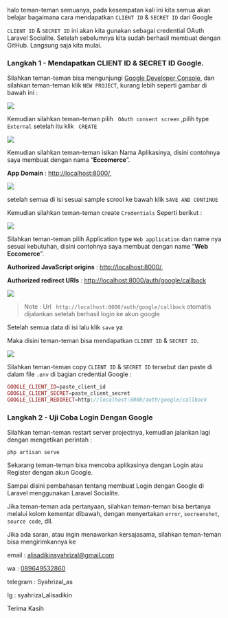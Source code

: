 halo teman-teman semuanya, pada kesempatan kali ini kita semua akan belajar bagaimana cara mendapatkan `CLIENT ID` & `SECRET ID` dari Google



`CLIENT ID` & `SECRET ID` ini akan kita gunakan sebagai credential OAuth Laravel Socialite. Setelah sebelumnya kita sudah berhasil membuat dengan GitHub. Langsung saja kita mulai.



### Langkah 1 - Mendapatkan CLIENT ID & SECRET ID Google.



Silahkan teman-teman bisa mengunjungi [Google Developer Console](http://console.developers.google.com/), dan silahkan teman-teman klik `NEW PROJECT`, kurang lebih seperti gambar di bawah ini :



![](https://i.imgur.com/K2ueT1i.png)



Kemudian silahkan teman-teman pilih `` OAuth consent screen`` ,pilih  type `` External `` setelah itu klik `` CREATE``



![](https://i.imgur.com/274F8Rb.png)



Kemudian silahkan teman-teman isikan Nama Aplikasinya, disini contohnya saya membuat dengan nama “**Eccomerce**”.



**App Domain** : [http://localhost:8000/](http://localhost:8000/), 



![](https://i.imgur.com/sc8cP5k.png)



setelah semua di isi sesuai sample scrool ke bawah klik ``SAVE AND CONTINUE``



Kemudian silahkan teman-teman create ``Credentials`` Seperti berikut :



![](https://i.imgur.com/mUUoW8V.png)



Silahkan  teman-teman pilih Application type `` Web application `` dan name nya sesuai kebutuhan, disini contohnya saya membuat dengan name “**Web Eccomerce**”.



**Authorized JavaScript origins** :  [http://localhost:8000/](http://localhost:8000/),

**Authorized redirect URIs** :  [http://localhost:8000/auth/google/callback](http://localhost:8000/auth/google/callback)

![](https://i.imgur.com/zu1cvPA.png)



> Note : Url `` http://localhost:8000/auth/google/callback`` otomatis dijalankan setelah berhasil login ke akun google

Setelah semua data di isi lalu klik ``save`` ya



Maka disini teman-teman bisa mendapatkan `CLIENT ID` & `SECRET ID`.



![](https://i.imgur.com/DL3ABeI.png)



Silahkan teman-teman copy `CLIENT ID` & `SECRET ID` tersebut dan paste di dalam file `.env` di bagian credential Google :



```php
GOOGLE_CLIENT_ID=paste_client_id
GOOGLE_CLIENT_SECRET=paste_client_secret
GOOGLE_CLIENT_REDIRECT=http://localhost:8000/auth/google/callback
```



### Langkah 2 - Uji Coba Login Dengan Google

Silahkan teman-teman restart server projectnya, kemudian jalankan lagi dengan mengetikan perintah :



```
php artisan serve
```

Sekarang teman-teman bisa mencoba aplikasinya dengan Login atau Register dengan akun Google.



Sampai disini pembahasan tentang membuat Login dengan Google di Laravel menggunakan Laravel Socialite.



Jika teman-teman ada pertanyaan, silahkan teman-teman bisa bertanya melalui kolom kementar dibawah, dengan menyertakan `error`, `secreenshot`, `source code`, dll.

Jika ada saran, atau ingin menawarkan kersajasama, silahkan teman-teman bisa mengirimkannya ke 

email : [alisadikinsyahrizal@gmail.com](mailto:alisadikinsyahrizal@gmail.com)

wa :  [089649532860](https://wa.me/089649532860)

telegram : Syahrizal_as

Ig : syahrizal_alisadikin



Terima Kasih
